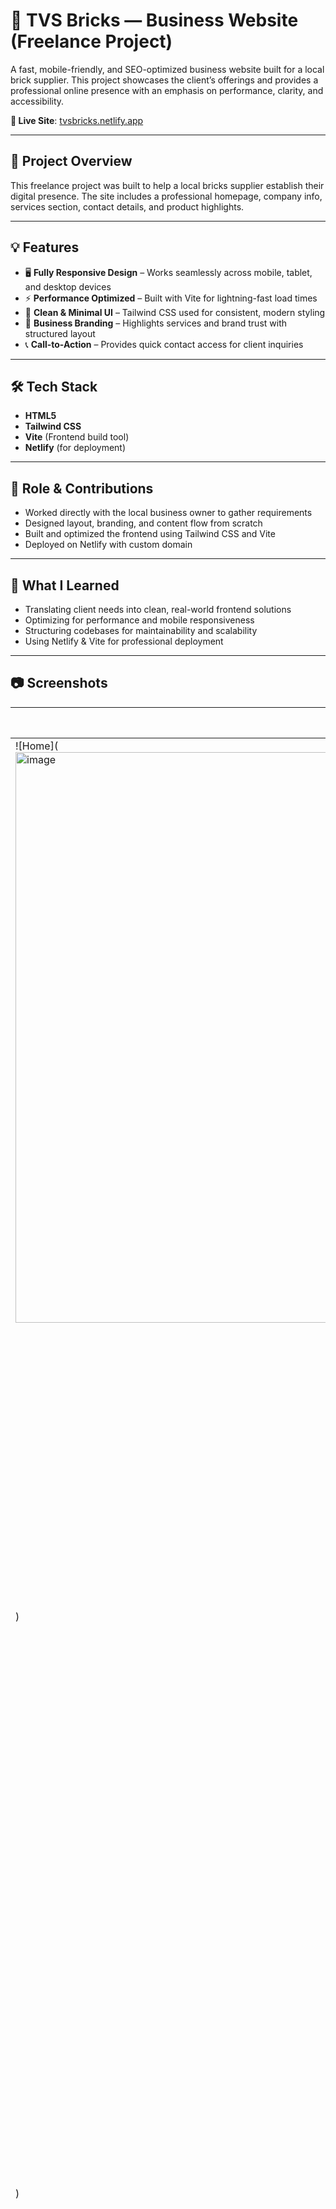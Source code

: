 # 🧱 TVS Bricks — Business Website (Freelance Project)

A fast, mobile-friendly, and SEO-optimized business website built for a local brick supplier. This project showcases the client’s offerings and provides a professional online presence with an emphasis on performance, clarity, and accessibility.

**🔗 Live Site**: [tvsbricks.netlify.app](https://tvsbricks.netlify.app)

---

## 🚀 Project Overview

This freelance project was built to help a local bricks supplier establish their digital presence. The site includes a professional homepage, company info, services section, contact details, and product highlights.

---

## 💡 Features

- 🖥️ **Fully Responsive Design** – Works seamlessly across mobile, tablet, and desktop devices  
- ⚡ **Performance Optimized** – Built with Vite for lightning-fast load times  
- 🎨 **Clean & Minimal UI** – Tailwind CSS used for consistent, modern styling  
- 📇 **Business Branding** – Highlights services and brand trust with structured layout  
- 📞 **Call-to-Action** – Provides quick contact access for client inquiries  

---

## 🛠️ Tech Stack

- **HTML5**  
- **Tailwind CSS**  
- **Vite** (Frontend build tool)  
- **Netlify** (for deployment)

---

## 💼 Role & Contributions

- Worked directly with the local business owner to gather requirements
- Designed layout, branding, and content flow from scratch
- Built and optimized the frontend using Tailwind CSS and Vite
- Deployed on Netlify with custom domain

---

## 📌 What I Learned

- Translating client needs into clean, real-world frontend solutions  
- Optimizing for performance and mobile responsiveness  
- Structuring codebases for maintainability and scalability  
- Using Netlify & Vite for professional deployment

---

## 📷 Screenshots

| Home Page             | Services Section         | Contact Page           |
|----------------------|--------------------------|------------------------|
| ![Home](<img width="1894" height="913" alt="image" src="https://github.com/user-attachments/assets/f8b4f02c-db32-4df5-a34c-ecc2ac63c433" />
) | ![Services](<img width="1919" height="909" alt="image" src="https://github.com/user-attachments/assets/101640c3-3d3e-42d8-a973-ff438793999e" />
) | ![Contact](<img width="1913" height="884" alt="image" src="https://github.com/user-attachments/assets/55a0d6dd-78e3-4a02-8ce2-916518a40ea9" />
) |


---

## 👤 Author

**K Madhava Reddy**  
Frontend Developer | Freelancer  
[GitHub](https://github.com/MADHAVAREDDY-2005)  
[Website](https://tvsbricks.netlify.app)

---

📌 _This project showcases my ability to deliver real-world, production-ready websites._

